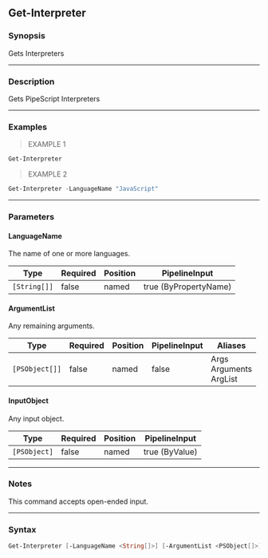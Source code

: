 Get-Interpreter
---------------

### Synopsis
Gets Interpreters

---

### Description

Gets PipeScript Interpreters

---

### Examples
> EXAMPLE 1

```PowerShell
Get-Interpreter
```
> EXAMPLE 2

```PowerShell
Get-Interpreter -LanguageName "JavaScript"
```

---

### Parameters
#### **LanguageName**
The name of one or more languages.

|Type        |Required|Position|PipelineInput        |
|------------|--------|--------|---------------------|
|`[String[]]`|false   |named   |true (ByPropertyName)|

#### **ArgumentList**
Any remaining arguments.

|Type          |Required|Position|PipelineInput|Aliases                       |
|--------------|--------|--------|-------------|------------------------------|
|`[PSObject[]]`|false   |named   |false        |Args<br/>Arguments<br/>ArgList|

#### **InputObject**
Any input object.

|Type        |Required|Position|PipelineInput |
|------------|--------|--------|--------------|
|`[PSObject]`|false   |named   |true (ByValue)|

---

### Notes
This command accepts open-ended input.

---

### Syntax
```PowerShell
Get-Interpreter [-LanguageName <String[]>] [-ArgumentList <PSObject[]>] [-InputObject <PSObject>] [<CommonParameters>]
```
